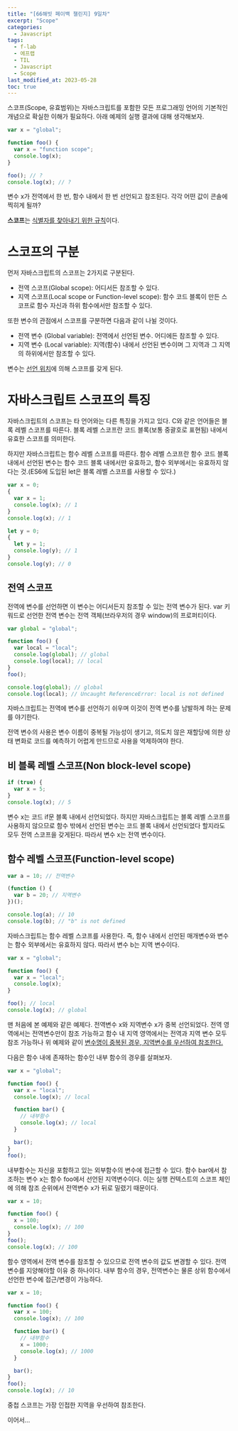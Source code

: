 ```yaml
---
title: "[66해빗 페이백 챌린지] 9일차"
excerpt: "Scope"
categories:
  - Javascript
tags:
  - f-lab
  - 에프랩
  - TIL
  - Javascript
  - Scope
last_modified_at: 2023-05-28
toc: true
---
```


스코프(Scope, 유효범위)는 자바스크립트를 포함한 모든 프로그래밍 언어의 기본적인 개념으로 확실한 이해가 필요하다. 아래 예제의 실행 결과에 대해 생각해보자.

```javascript
var x = "global";

function foo() {
  var x = "function scope";
  console.log(x);
}

foo(); // ?
console.log(x); // ?
```

변수 x가 전역에서 한 번, 함수 내에서 한 번 선언되고 참조된다. 각각 어떤 값이 콘솔에 찍히게 될까?

**스코프**는 <u>식별자를 찾아내기 위한 규칙</u>이다.

# 스코프의 구분

먼저 자바스크립트의 스코프는 2가지로 구분된다.

- 전역 스코프(Global scope): 어디서든 참조할 수 있다.
- 지역 스코프(Local scope or Function-level scope): 함수 코드 블록이 만든 스코프로 함수 자신과 하위 함수에서만 참조할 수 있다.

또한 변수의 관점에서 스코프를 구분하면 다음과 같이 나뉠 것이다.

- 전역 변수 (Global variable): 전역에서 선언된 변수. 어디에든 참조할 수 있다.
- 지역 변수 (Local variable): 지역(함수) 내에서 선언된 변수이며 그 지역과 그 지역의 하위에서만 참조할 수 있다.

변수는 <u>선언 위치</u>에 의해 스코프를 갖게 된다.

# 자바스크립트 스코프의 특징

자바스크립트의 스코프는 타 언어와는 다른 특징을 가지고 있다. C와 같은 언어들은 블록 레벨 스코프를 따른다. 블록 레벨 스코프란 코드 블록(보통 중괄호로 표현됨) 내에서 유효한 스코프를 의미한다.

하지만 자바스크립트는 함수 레벨 스코프를 따른다. 함수 레벨 스코프란 함수 코드 블록 내에서 선언된 변수는 함수 코드 블록 내에서만 유효하고, 함수 외부에서는 유효하지 않다는 것.(ES6에 도입된 let은 블록 레벨 스코프를 사용할 수 있다.)

```javascript
var x = 0;
{
  var x = 1;
  console.log(x); // 1
}
console.log(x); // 1

let y = 0;
{
  let y = 1;
  console.log(y); // 1
}
console.log(y); // 0
```

## 전역 스코프

전역에 변수를 선언하면 이 변수는 어디서든지 참조할 수 있는 전역 변수가 된다. var 키워드로 선언한 전역 변수는 전역 객체(브라우저의 경우 window)의 프로퍼티이다.

```javascript
var global = "global";

function foo() {
  var local = "local";
  console.log(global); // global
  console.log(local); // local
}
foo();

console.log(global); // global
console.log(local); // Uncaught ReferenceError: local is not defined
```

자바스크립트는 전역에 변수를 선언하기 쉬우며 이것이 전역 변수를 남발하게 하는 문제를 야기한다.

전역 변수의 사용은 변수 이름이 중복될 가능성이 생기고, 의도치 않은 재할당에 의한 상태 변화로 코드를 예측하기 어렵게 만드므로 사용을 억제하여야 한다.

## 비 블록 레벨 스코프(Non block-level scope)

```javascript
if (true) {
  var x = 5;
}
console.log(x); // 5
```

변수 x는 코드 if문 블록 내에서 선언되었다. 하지만 자바스크립트는 블록 레벨 스코프를 사용하지 않으므로 함수 밖에서 선언된 변수는 코드 블록 내에서 선언되었다 할지라도 모두 전역 스코프을 갖게된다. 따라서 변수 x는 전역 변수이다.

## 함수 레벨 스코프(Function-level scope)

```javascript
var a = 10; // 전역변수

(function () {
  var b = 20; // 지역변수
})();

console.log(a); // 10
console.log(b); // "b" is not defined
```

자바스크립트는 함수 레벨 스코프를 사용한다. 즉, 함수 내에서 선언된 매개변수와 변수는 함수 외부에서는 유효하지 않다. 따라서 변수 b는 지역 변수이다.

```javascript
var x = "global";

function foo() {
  var x = "local";
  console.log(x);
}

foo(); // local
console.log(x); // global
```

맨 처음에 본 예제와 같은 예제다. 전역변수 x와 지역변수 x가 중복 선언되었다. 전역 영역에서는 전역변수만이 참조 가능하고 함수 내 지역 영역에서는 전역과 지역 변수 모두 참조 가능하나 위 예제와 같이 <u>변수명이 중복된 경우, 지역변수를 우선하여 참조한다.</u>

다음은 함수 내에 존재하는 함수인 내부 함수의 경우를 살펴보자.

```javascript
var x = "global";

function foo() {
  var x = "local";
  console.log(x); // local

  function bar() {
    // 내부함수
    console.log(x); // local
  }

  bar();
}
foo();
```

내부함수는 자신을 포함하고 있는 외부함수의 변수에 접근할 수 있다. 함수 bar에서 참조하는 변수 x는 함수 foo에서 선언된 지역변수이다. 이는 실행 컨텍스트의 스코프 체인에 의해 참조 순위에서 전역변수 x가 뒤로 밀렸기 때문이다.

```javascript
var x = 10;

function foo() {
  x = 100;
  console.log(x); // 100
}
foo();
console.log(x); // 100
```

함수 영역에서 전역 변수를 참조할 수 있으므로 전역 변수의 값도 변경할 수 있다. 전역 변수를 지양해야할 이유 중 하나이다. 내부 함수의 경우, 전역변수는 물론 상위 함수에서 선언한 변수에 접근/변경이 가능하다.

```javascript
var x = 10;

function foo() {
  var x = 100;
  console.log(x); // 100

  function bar() {
    // 내부함수
    x = 1000;
    console.log(x); // 1000
  }

  bar();
}
foo();
console.log(x); // 10
```

중첩 스코프는 가장 인접한 지역을 우선하여 참조한다.

이어서...
